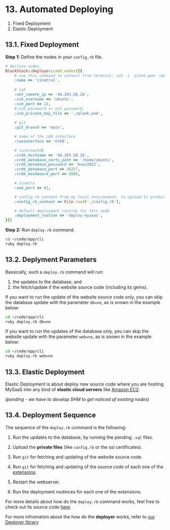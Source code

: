 # 13. Automated Deploying

1. Fixed Deployment
2. Elastic Deployment 

## 13.1. Fixed Deployment

**Step 1:** Define the nodes in your `config.rb` file.

```ruby
# declare nodes
BlackStack::Deployer::add_nodes([{
    # use this command to connect from terminal: ssh -i 'plank.pem' ubuntu@ec2-34-234-83-88.compute-1.amazonaws.com
    :name => 'sinatra1',
 
    # ssh
    :net_remote_ip => '44.203.58.26',  
    :ssh_username => 'ubuntu',
    :ssh_port => 22,
    #:ssh_password => ssh_password,
    :ssh_private_key_file => './plank.pem',
 
    # git
    :git_branch => 'main',

    # name of the LAN interface
    :laninterface => 'eth0',

    # cockroachdb
    :crdb_hostname => '44.203.58.26',
    :crdb_database_certs_path => '/home/ubuntu',
    :crdb_database_password => 'bsws2022',
    :crdb_database_port => 26257,
    :crdb_dashboard_port => 8080,

    # sinatra
    :web_port => 81,

    # config.rb content from my local environment, to upload to production nodes
    :config_rb_content => File.read('./config.rb'),

    # default deployment routine for this node
    :deployment_routine => 'deploy-mysaas',
}])
```

**Step 2:** Run `deploy.rb` command.

```bash
cd ~/code/app/cli
ruby deploy.rb
```

## 13.2. Deplyment Parameters

Bassically, such a `deploy.rb` command will run:
1. the updates to the database; and
2. the fetch/update if the website source code (including its gems).

If you want to run the update of the website source code only, you can skip the database update with the parameter `db=no`, as is snown in the example below:

```bash
cd ~/code/app/cli
ruby deploy.rb db=no
```

If you want to run the updates of the database only, you can skip the website update with the parameter `web=no`, as is snown in the example below:

```bash
cd ~/code/app/cli
ruby deploy.rb web=no
```

## 13.3. Elastic Deployment

Elastic Deployment is about deploy new source code where you are hosting MySaaS into any kind of **elastic cloud servers** like [Amazon EC2](https://aws.amazon.com/ec2/).

_(pending - we have to develop SHM to get noticed of existing nodes)_


## 13.4. Deployment Sequence

The sequence of the `deploy.rb` command is the following:

1. Run the updates to the database, by running the pending `.sql` files.

2. Upload the **private files** (like `config.rb` or the ssl certificates).

3. Run `git` for fetching and updating of the website source code.

3. Run `git` for fetching and updating of the source code of each one of the [extensions](/leandrosardi/mysaas/blob/main/docu/12.extensibility.md).

4. Restart the webserver.

5. Run the deployment routinces for each one of the extensions.

For more details about how do the `deploy.rb` command works, feel free to check out its source code [here](/leandrosardi/mysaas/blob/main/cli/deploy.rb).

For more infromation about the how do the **deployer** works, refer to [our Deployer library](/leandrosardi/my-ruby-deployer)
